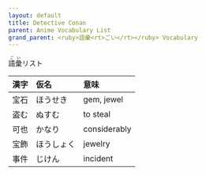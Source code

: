 ```yaml
---
layout: default
title: Detective Conan
parent: Anime Vocabulary List
grand_parent: <ruby>語彙<rt>ごい</rt></ruby> Vocabulary
---
```


<ruby>語彙<rt>ごい</rt></ruby>リスト

| 漢字 | 仮名       | 意味         |
|:---- |:---------- |:------------ |
| 宝石 | ほうせき   | gem, jewel   |
| 盗む | ぬすむ     | to steal     |
| 可也 | かなり     | considerably |
| 宝飾 | ほうしょく | jewelry      |
| 事件 | じけん     | incident     |

